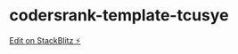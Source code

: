 # codersrank-template-tcusye

[Edit on StackBlitz ⚡️](https://stackblitz.com/edit/codersrank-template-tcusye)